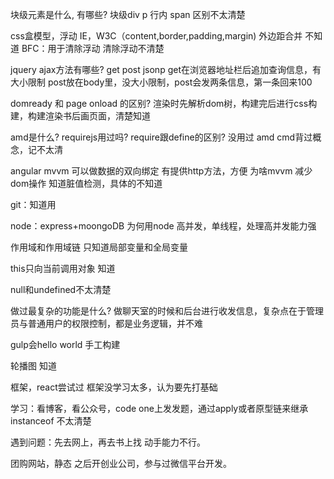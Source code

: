 块级元素是什么, 有哪些?
块级div p 行内 span 区别不太清楚

css盒模型，浮动
IE，W3C（content,border,padding,margin) 外边距合并 不知道
BFC：用于清除浮动
清除浮动不清楚

jquery ajax方法有哪些?
get post jsonp get在浏览器地址栏后追加查询信息，有大小限制 post放在body里，没大小限制，post会发两条信息，第一条回来100

domready 和 page onload 的区别?
渲染时先解析dom树，构建完后进行css构建，构建渲染书后画页面，清楚知道

amd是什么? requirejs用过吗? require跟define的区别?
没用过 amd cmd背过概念，记不太清

angular mvvm 可以做数据的双向绑定 有提供http方法，方便
为啥mvvm 减少dom操作 知道脏值检测，具体的不知道

git：知道用

node：express+moongoDB
为何用node 高并发，单线程，处理高并发能力强

作用域和作用域链 只知道局部变量和全局变量

this只向当前调用对象 知道

null和undefined不太清楚

做过最复杂的功能是什么?
做聊天室的时候和后台进行收发信息，复杂点在于管理员与普通用户的权限控制，都是业务逻辑，并不难

gulp会hello world 手工构建

轮播图 知道

框架，react尝试过  框架没学习太多，认为要先打基础

学习：看博客，看公众号，code one上发发题，通过apply或者原型链来继承
instanceof 不太清楚

遇到问题：先去网上，再去书上找 动手能力不行。

团购网站，静态 之后开创业公司，参与过微信平台开发。